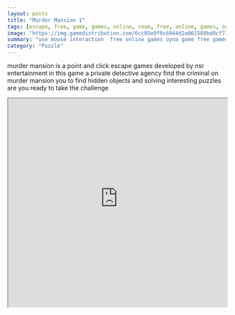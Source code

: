 ```yaml
---
layout: posts
title: "Murder Mansion 1"
tags: [escape, free, game, games, online, room, free, online, games, oyna, game, free, games, play, play, games]
image: "https://img.gamedistribution.com/6cc05e9f0c6944d2a061588bd9cf7177.jpg"
summary: "use mouse interaction  free online games oyna game free games play play games"
category: "Puzzle"
---
```


murder mansion is a point and click escape games developed by nsr entertainment in this game a private detective agency find the criminal on murder mansion you to find hidden objects and solving interesting puzzles are you ready to take the challenge

<iframe width="100%" height="480px;" src="https://flash.gamedistribution.com?game=6cc05e9f0c6944d2a061588bd9cf7177"></iframe>